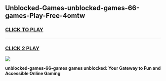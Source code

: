 
## Unblocked-Games-unblocked-games-66-games-Play-Free-4omtw
<h3>
<a href="https://premium76.site?title=unblocked-games-66-games&ref=21A">CLICK TO PLAY</a></h3>
<hr>

<h3>
<a href="https://premium76.site?title=unblocked-games-66-games&ref=21A">CLICK 2 PLAY</a>
  
</h3>

<a href="https://premium76.site?title=unblocked-games-66-games&ref=21A"><img src="https://clearcache.store/games.png"></a>


**unblocked-games-66-games games unblocked: Your Gateway to Fun and Accessible Online Gaming**

